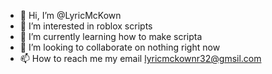 - 👋 Hi, I’m @LyricMcKown
- 👀 I’m interested in roblox scripts
- 🌱 I’m currently learning how to make scripta
- 💞️ I’m looking to collaborate on nothing right now
- 📫 How to reach me my email lyricmckownr32@gmsil.com

<!---
LyricMcKown/LyricMcKown is a ✨ special ✨ repository because its `README.md` (this file) appears on your GitHub profile.
You can click the Preview link to take a look at your changes.
--->
